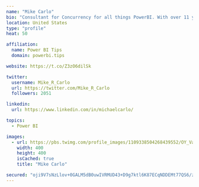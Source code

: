 ```yaml
---
name: "Mike Carlo"
bio: "Consultant for Concurrency for all things PowerBI. With over 11 years of data experience I'm making waves by deploying PowerBI into local Milwaukee Companies."
location: United States
type: "profile"
heat: 50

affiliation:
  name: Power BI Tips
  domain: powerbi.tips

website: https://t.co/Z3zO6dilSk

twitter:
  username: Mike_R_Carlo
  url: https://twitter.com/Mike_R_Carlo
  followers: 2051

linkedin:
  url: https://www.linkedin.com/in/michaelcarlo/

topics:
  - Power BI

images:
  - url: https://pbs.twimg.com/profile_images/1109338504268439552/OY_Va867_400x400.jpg
    width: 400
    height: 400
    isCached: true
    title: "Mike Carlo"

secured: "oji9V7sNzLlov+0GALM5dB0uwIVRMUD43+D9g7ktl6K87ECqNDDEMt77QS6/zG21Qs6m6+qv0hFszK1Vtk5B4KfYbsNZnTCCNvrQEJYAY4VQvPMGwfRXEfgavSzjMemd3L51yyabPTqLMYQwgUF4wrT07Snf7EtRxQ4eysiFhWriZ/Lyx2admrkcEGyBQ5+W3Y6YJSz2T5POpUMsUn21NgrwJzAfvguppFBgqLDn7QRHn/uIiD5h8NM23aMsgImNkJPULrLZOOz7+DNWkeLdDwKReBU4XGI01suNmxf5nbTTaR/EcgSJdPDLtG/JXnUdSMP71e5YS8jDxJfqtE6SqO1DWyxSnIrBWJw41LVFIKzepi+V5PL3FTfD5748TnGTosPWQ0vdMtq6qQD0yARYURiKGZfgD2vAvvZ/dIsib1k=;An62AWUkwfFNUpSBk3q/3Q=="
---
```


